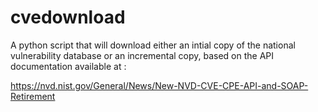# cvedownload

A python script that will download either an intial copy of the national vulnerability database or an incremental copy, based on the API documentation available at :

https://nvd.nist.gov/General/News/New-NVD-CVE-CPE-API-and-SOAP-Retirement
